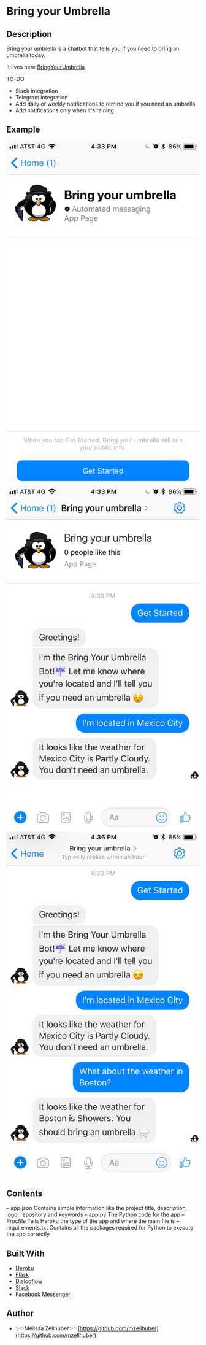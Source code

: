 # Bring your Umbrella


## Description
Bring your umbrella is a chatbot that tells you if you need to bring an umbrella today.

It lives here [BringYourUmbrella](https://www.messenger.com/t/bringyourumbrella)

TO-DO
* Slack integration
* Telegram integration
* Add daily or weekly notifications to remind you if you need an umbrella
* Add notifications only when it's raining


## Example

![image1](./img/1.png)
![image2](./img/2.png)
![image3](./img/3.png)

## Contents

– app.json
	Contains simple information like the project title, description, logo, repository and keywords
– app.py
	The Python code for the app
– Procfile
	Tells Heroku the type of the app and where the main file is
– requirements.txt
	Contains all the packages required for Python to execute the app correctly


## Built With

* [Heroku](https://www.heroku.com/) 
* [Flask](http://flask.pocoo.org/) 
* [Dialogflow](https://dialogflow.com) 
* [Slack](https://slack.com/) 
* [Facebook Messenger](https://www.messenger.com/) 

## Author

* ✨✨Melissa Zellhuber✨✨[https://github.com/mzellhuber](https://github.com/mzellhuber)